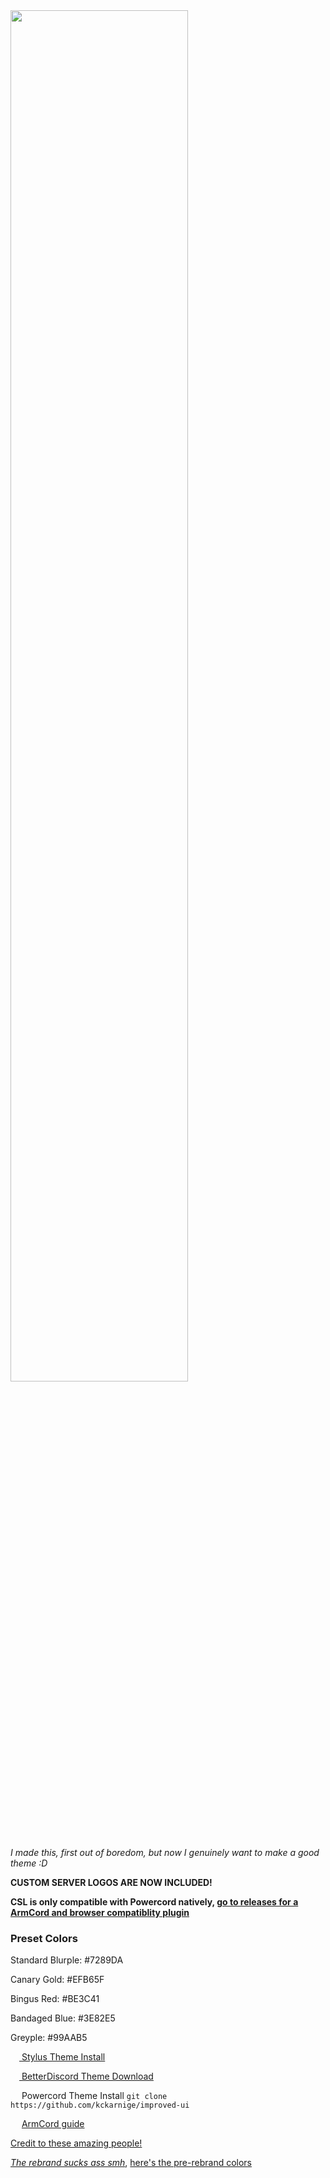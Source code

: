 <a href="https://github.com/kckarnige/improved-ui">
<img src="https://raw.githubusercontent.com/kckarnige/improved-ui/master/banner.png" height="75%" width="75%">
</a><br>

*I made this, first out of boredom, but now I genuinely want to make a good theme :D*

**CUSTOM SERVER LOGOS ARE NOW INCLUDED!**

**CSL is only compatible with Powercord natively, [go to releases for a ArmCord and browser compatiblity plugin](https://github.com/kckarnige/custom-server-logos/releases)**

### Preset Colors

Standard Blurple: #7289DA

Canary Gold: #EFB65F

Bingus Red: #BE3C41

Bandaged Blue: #3E82E5

Greyple: #99AAB5


[<img src="https://kckarnige.github.io/res/stylus_icon.svg" height="14px" width="14px"> Stylus Theme Install](https://raw.githubusercontent.com/kckarnige/improved-ui/master/index.user.css)

[<img src="https://kckarnige.github.io/res/bd_icon.svg" height="14px" width="14px"> BetterDiscord Theme Download](https://betterdiscord.net/ghdl/?url=https://raw.githubusercontent.com/kckarnige/improved-ui/master/improvedui.theme.css)

<img src="https://kckarnige.github.io/res/powercord.svg" height="14px" width="14px"> Powercord Theme Install ```git clone https://github.com/kckarnige/improved-ui```

<img src="https://raw.githubusercontent.com/smartfrigde/armcord/main/discord.ico" height="14px" width="14px"> [ArmCord guide](https://github.com/kckarnige/improved-ui/blob/master/armcord_guide.md)

[Credit to these amazing people!](https://github.com/kckarnige/improved-dc-ui/blob/master/CREDITS.md)

*[The rebrand sucks ass smh](https://discord.com/branding)*, [here's the pre-rebrand colors](https://colorswall.com/palette/181/)
